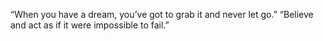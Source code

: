 “When you have a dream, you’ve got to grab it and never let go.”
“Believe and act as if it were impossible to fail.”
